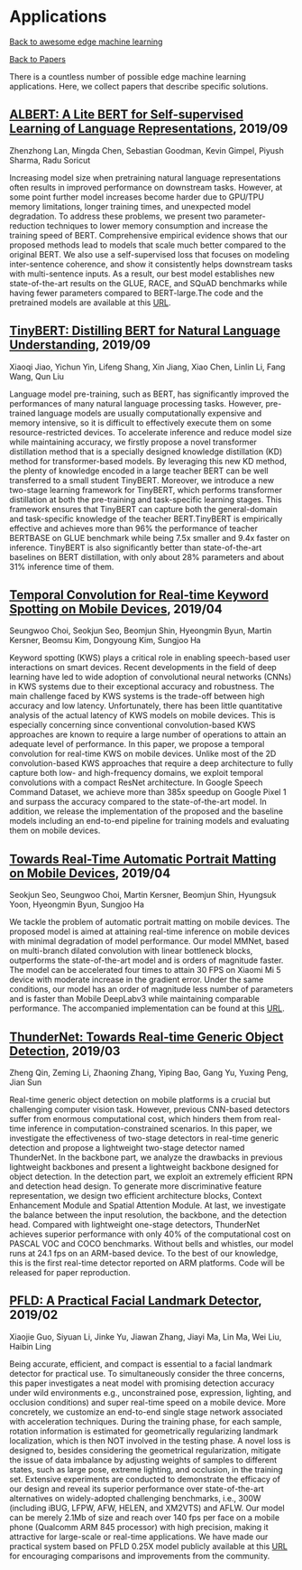 # Applications
[Back to awesome edge machine learning](https://github.com/bisonai/awesome-edge-machine-learning)

[Back to Papers](https://github.com/bisonai/awesome-edge-machine-learning/tree/master/Papers)

There is a countless number of possible edge machine learning applications. Here, we collect papers that describe specific solutions.


## [ALBERT: A Lite BERT for Self-supervised Learning of Language Representations](https://arxiv.org/abs/1909.11942), 2019/09
Zhenzhong Lan, Mingda Chen, Sebastian Goodman, Kevin Gimpel, Piyush Sharma, Radu Soricut

Increasing model size when pretraining natural language representations often results in improved performance on downstream tasks. However, at some point further model increases become harder due to GPU/TPU memory limitations, longer training times, and unexpected model degradation. To address these problems, we present two parameter-reduction techniques to lower memory consumption and increase the training speed of BERT. Comprehensive empirical evidence shows that our proposed methods lead to models that scale much better compared to the original BERT. We also use a self-supervised loss that focuses on modeling inter-sentence coherence, and show it consistently helps downstream tasks with multi-sentence inputs. As a result, our best model establishes new state-of-the-art results on the GLUE, RACE, and SQuAD benchmarks while having fewer parameters compared to BERT-large.The code and the pretrained models are available at this [URL](https://github.com/google-research/google-research/tree/master/albert).


## [TinyBERT: Distilling BERT for Natural Language Understanding](https://arxiv.org/abs/1909.10351), 2019/09
Xiaoqi Jiao, Yichun Yin, Lifeng Shang, Xin Jiang, Xiao Chen, Linlin Li, Fang Wang, Qun Liu

Language model pre-training, such as BERT, has significantly improved the performances of many natural language processing tasks. However, pre-trained language models are usually computationally expensive and memory intensive, so it is difficult to effectively execute them on some resource-restricted devices. To accelerate inference and reduce model size while maintaining accuracy, we firstly propose a novel transformer distillation method that is a specially designed knowledge distillation (KD) method for transformer-based models. By leveraging this new KD method, the plenty of knowledge encoded in a large teacher BERT can be well transferred to a small student TinyBERT. Moreover, we introduce a new two-stage learning framework for TinyBERT, which performs transformer distillation at both the pre-training and task-specific learning stages. This framework ensures that TinyBERT can capture both the general-domain and task-specific knowledge of the teacher BERT.TinyBERT is empirically effective and achieves more than 96% the performance of teacher BERTBASE on GLUE benchmark while being 7.5x smaller and 9.4x faster on inference. TinyBERT is also significantly better than state-of-the-art baselines on BERT distillation, with only about 28% parameters and about 31% inference time of them.


## [Temporal Convolution for Real-time Keyword Spotting on Mobile Devices](https://arxiv.org/abs/1904.03814), 2019/04
Seungwoo Choi, Seokjun Seo, Beomjun Shin, Hyeongmin Byun, Martin Kersner, Beomsu Kim, Dongyoung Kim, Sungjoo Ha

Keyword spotting (KWS) plays a critical role in enabling speech-based user interactions on smart devices. Recent developments in the field of deep learning have led to wide adoption of convolutional neural networks (CNNs) in KWS systems due to their exceptional accuracy and robustness. The main challenge faced by KWS systems is the trade-off between high accuracy and low latency. Unfortunately, there has been little quantitative analysis of the actual latency of KWS models on mobile devices. This is especially concerning since conventional convolution-based KWS approaches are known to require a large number of operations to attain an adequate level of performance. In this paper, we propose a temporal convolution for real-time KWS on mobile devices. Unlike most of the 2D convolution-based KWS approaches that require a deep architecture to fully capture both low- and high-frequency domains, we exploit temporal convolutions with a compact ResNet architecture. In Google Speech Command Dataset, we achieve more than 385x speedup on Google Pixel 1 and surpass the accuracy compared to the state-of-the-art model. In addition, we release the implementation of the proposed and the baseline models including an end-to-end pipeline for training models and evaluating them on mobile devices.


## [Towards Real-Time Automatic Portrait Matting on Mobile Devices](https://arxiv.org/abs/1904.03816), 2019/04
Seokjun Seo, Seungwoo Choi, Martin Kersner, Beomjun Shin, Hyungsuk Yoon, Hyeongmin Byun, Sungjoo Ha

We tackle the problem of automatic portrait matting on mobile devices. The proposed model is aimed at attaining real-time inference on mobile devices with minimal degradation of model performance. Our model MMNet, based on multi-branch dilated convolution with linear bottleneck blocks, outperforms the state-of-the-art model and is orders of magnitude faster. The model can be accelerated four times to attain 30 FPS on Xiaomi Mi 5 device with moderate increase in the gradient error. Under the same conditions, our model has an order of magnitude less number of parameters and is faster than Mobile DeepLabv3 while maintaining comparable performance. The accompanied implementation can be found at this [URL](https://github.com/hyperconnect/MMNet).

## [ThunderNet: Towards Real-time Generic Object Detection](https://arxiv.org/abs/1903.11752), 2019/03
Zheng Qin, Zeming Li, Zhaoning Zhang, Yiping Bao, Gang Yu, Yuxing Peng, Jian Sun

Real-time generic object detection on mobile platforms is a crucial but challenging computer vision task. However, previous CNN-based detectors suffer from enormous computational cost, which hinders them from real-time inference in computation-constrained scenarios. In this paper, we investigate the effectiveness of two-stage detectors in real-time generic detection and propose a lightweight two-stage detector named ThunderNet. In the backbone part, we analyze the drawbacks in previous lightweight backbones and present a lightweight backbone designed for object detection. In the detection part, we exploit an extremely efficient RPN and detection head design. To generate more discriminative feature representation, we design two efficient architecture blocks, Context Enhancement Module and Spatial Attention Module. At last, we investigate the balance between the input resolution, the backbone, and the detection head. Compared with lightweight one-stage detectors, ThunderNet achieves superior performance with only 40% of the computational cost on PASCAL VOC and COCO benchmarks. Without bells and whistles, our model runs at 24.1 fps on an ARM-based device. To the best of our knowledge, this is the first real-time detector reported on ARM platforms. Code will be released for paper reproduction.


## [PFLD: A Practical Facial Landmark Detector](https://arxiv.org/abs/1902.10859), 2019/02
Xiaojie Guo, Siyuan Li, Jinke Yu, Jiawan Zhang, Jiayi Ma, Lin Ma, Wei Liu, Haibin Ling

Being accurate, efficient, and compact is essential to a facial landmark detector for practical use. To simultaneously consider the three concerns, this paper investigates a neat model with promising detection accuracy under wild environments e.g., unconstrained pose, expression, lighting, and occlusion conditions) and super real-time speed on a mobile device. More concretely, we customize an end-to-end single stage network associated with acceleration techniques. During the training phase, for each sample, rotation information is estimated for geometrically regularizing landmark localization, which is then NOT involved in the testing phase. A novel loss is designed to, besides considering the geometrical regularization, mitigate the issue of data imbalance by adjusting weights of samples to different states, such as large pose, extreme lighting, and occlusion, in the training set. Extensive experiments are conducted to demonstrate the efficacy of our design and reveal its superior performance over state-of-the-art alternatives on widely-adopted challenging benchmarks, i.e., 300W (including iBUG, LFPW, AFW, HELEN, and XM2VTS) and AFLW. Our model can be merely 2.1Mb of size and reach over 140 fps per face on a mobile phone (Qualcomm ARM 845 processor) with high precision, making it attractive for large-scale or real-time applications. We have made our practical system based on PFLD 0.25X model publicly available at this [URL](http://sites.google.com/view/xjguo/fld) for encouraging comparisons and improvements from the community.


